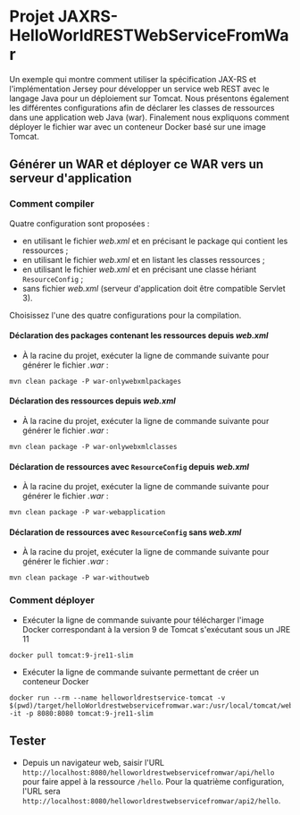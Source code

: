 # Projet JAXRS-HelloWorldRESTWebServiceFromWar

Un exemple qui montre comment utiliser la spécification JAX-RS et l'implémentation Jersey pour développer un service web REST avec le langage Java pour un déploiement sur Tomcat. Nous présentons également les différentes configurations afin de déclarer les classes de ressources dans une application web Java (war). Finalement nous expliquons comment déployer le fichier war avec un conteneur Docker basé sur une image Tomcat.

## Générer un WAR et déployer ce WAR vers un serveur d'application

### Comment compiler

Quatre configuration sont proposées :

* en utilisant le fichier _web.xml_ et en précisant le package qui contient les ressources ;
* en utilisant le fichier _web.xml_ et en listant les classes ressources ;
* en utilisant le fichier _web.xml_ et en précisant une classe hériant `ResourceConfig` ;
* sans fichier _web.xml_ (serveur d'application doit être compatible Servlet 3).

Choisissez l'une des quatre configurations pour la compilation.

#### Déclaration des packages contenant les ressources depuis _web.xml_

* À la racine du projet, exécuter la ligne de commande suivante pour générer le fichier _.war_ :

```shellscript
mvn clean package -P war-onlywebxmlpackages
```

#### Déclaration des ressources depuis _web.xml_

* À la racine du projet, exécuter la ligne de commande suivante pour générer le fichier _.war_ :

```shellscript
mvn clean package -P war-onlywebxmlclasses
```

#### Déclaration de ressources avec `ResourceConfig` depuis _web.xml_

* À la racine du projet, exécuter la ligne de commande suivante pour générer le fichier _.war_ :

```shellscript
mvn clean package -P war-webapplication
```

#### Déclaration de ressources avec `ResourceConfig` sans _web.xml_

* À la racine du projet, exécuter la ligne de commande suivante pour générer le fichier _.war_ :

```shellscript
mvn clean package -P war-withoutweb
```

### Comment déployer

* Exécuter la ligne de commande suivante pour télécharger l'image Docker correspondant à la version 9 de Tomcat s'exécutant sous un JRE 11

```shellscript
docker pull tomcat:9-jre11-slim
```

* Exécuter la ligne de commande suivante permettant de créer un conteneur Docker

```shellscript
docker run --rm --name helloworldrestservice-tomcat -v $(pwd)/target/helloWorldrestwebservicefromwar.war:/usr/local/tomcat/webapps/helloworldrestwebservicefromwar.war -it -p 8080:8080 tomcat:9-jre11-slim
```

## Tester

* Depuis un navigateur web, saisir l'URL `http://localhost:8080/helloworldrestwebservicefromwar/api/hello` pour faire appel à la ressource `/hello`. Pour la quatrième configuration, l'URL sera `http://localhost:8080/helloworldrestwebservicefromwar/api2/hello`.
